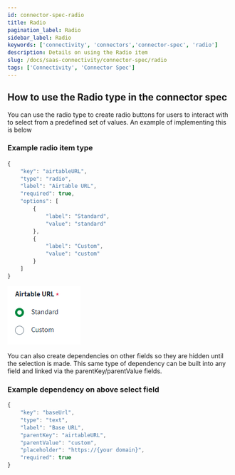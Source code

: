 ```yaml
---
id: connector-spec-radio
title: Radio
pagination_label: Radio
sidebar_label: Radio
keywords: ['connectivity', 'connectors','connector-spec', 'radio']
description: Details on using the Radio item
slug: /docs/saas-connectivity/connector-spec/radio
tags: ['Connectivity', 'Connector Spec']
---
```


## How to use the Radio type in the connector spec
You can use the radio type to create radio buttons for users to interact with to select from a predefined set of values. An example of implementing this is below

### Example radio item type

```javascript
{
    "key": "airtableURL",
    "type": "radio",
    "label": "Airtable URL",
    "required": true,
    "options": [
        {
            "label": "Standard",
            "value": "standard"
        },
        {
            "label": "Custom",
            "value": "custom"
        }
    ]
}
```
![radio input type](../img/radio.png)

You can also create dependencies on other fields so they are hidden until the selection is made. This same type of dependency can be built into any field and linked via the parentKey/parentValue fields.

### Example dependency on above select field

```javascript
{
    "key": "baseUrl",
    "type": "text",
    "label": "Base URL",
    "parentKey": "airtableURL",
    "parentValue": "custom",
    "placeholder": "https://{your domain}",
    "required": true
}
```

